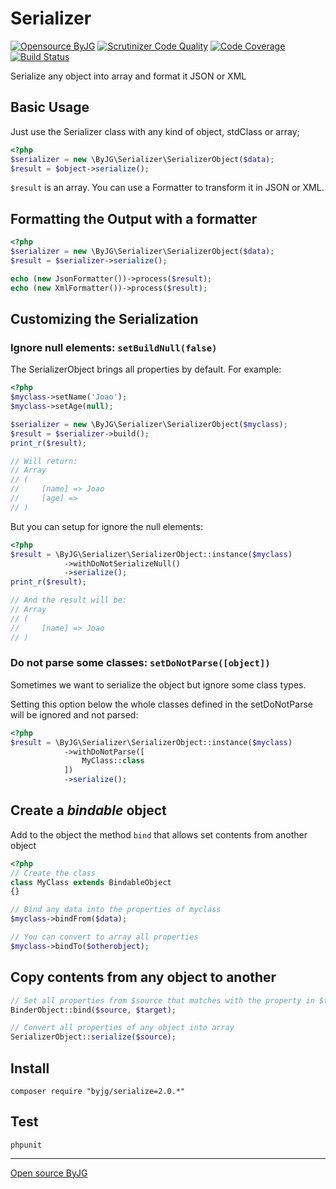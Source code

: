 # Serializer
[![Opensource ByJG](https://img.shields.io/badge/opensource-byjg-success.svg)](http://opensource.byjg.com)
[![Scrutinizer Code Quality](https://scrutinizer-ci.com/g/byjg/serializer/badges/quality-score.png?b=master)](https://scrutinizer-ci.com/g/byjg/serializer/?branch=master)
[![Code Coverage](https://scrutinizer-ci.com/g/byjg/serializer/badges/coverage.png?b=master)](https://scrutinizer-ci.com/g/byjg/serializer/?branch=master)
[![Build Status](https://github.com/byjg/serializer/actions/workflows/phpunit.yml/badge.svg?branch=master)](https://github.com/byjg/serializer/actions/workflows/phpunit.yml)

Serialize any object into array and format it JSON or XML

## Basic Usage

Just use the Serializer class with any kind of object, stdClass or array;

```php
<?php
$serializer = new \ByJG\Serializer\SerializerObject($data);
$result = $object->serialize();
```

`$result` is an array. You can use a Formatter to transform it in JSON or XML.

## Formatting the Output with a formatter

```php
<?php
$serializer = new \ByJG\Serializer\SerializerObject($data);
$result = $serializer->serialize();

echo (new JsonFormatter())->process($result);
echo (new XmlFormatter())->process($result);
```

## Customizing the Serialization

### Ignore null elements: `setBuildNull(false)`

The SerializerObject brings all properties by default. For example:

```php
<?php
$myclass->setName('Joao');
$myclass->setAge(null);

$serializer = new \ByJG\Serializer\SerializerObject($myclass);
$result = $serializer->build();
print_r($result);

// Will return:
// Array
// (
//     [name] => Joao
//     [age] => 
// )
```

But you can setup for ignore the null elements:

```php
<?php
$result = \ByJG\Serializer\SerializerObject::instance($myclass)
            ->withDoNotSerializeNull()
            ->serialize();
print_r($result);

// And the result will be:
// Array
// (
//     [name] => Joao
// )

```

### Do not parse some classes: `setDoNotParse([object])`

Sometimes we want to serialize the object but ignore some class types.

Setting this option below the whole classes defined in the setDoNotParse will be ignored and not parsed:

```php
<?php
$result = \ByJG\Serializer\SerializerObject::instance($myclass)
            ->withDoNotParse([
                MyClass::class
            ])
            ->serialize();
```



## Create a *bindable* object

Add to the object the method `bind` that allows set contents from another object

```php
<?php
// Create the class
class MyClass extends BindableObject
{}

// Bind any data into the properties of myclass
$myclass->bindFrom($data);

// You can convert to array all properties
$myclass->bindTo($otherobject);
```

## Copy contents from any object to another

```php
// Set all properties from $source that matches with the property in $target
BinderObject::bind($source, $target);

// Convert all properties of any object into array
SerializerObject::serialize($source);
```

## Install

```
composer require "byjg/serialize=2.0.*"
```

## Test

```
phpunit
```

----
[Open source ByJG](http://opensource.byjg.com)
